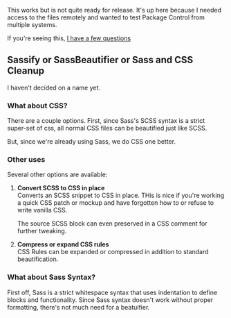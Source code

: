 This works but is not quite ready for release. It's up here because I needed access to the files remotely and wanted to test Package Control from multiple systems.

If you're seeing this, [I have a few questions](http://www.sublimetext.com/forum/viewtopic.php?f=6&t=12636&p=49386)

## Sassify or SassBeautifier or Sass and CSS Cleanup
I haven't decided on a name yet.

### What about CSS?

There are a couple options. First, since Sass's SCSS syntax is a strict super-set of css, all normal CSS files can be beautified just like SCSS. 

But, since we're already using Sass, we do CSS one better.


### Other uses

Several other options are available:

1. **Convert SCSS to CSS in place**  
    Converts an SCSS snippet to CSS in place. THis is nice if you're working a quick CSS patch or mockup and have forgotten how to or refuse to write vanilla CSS.

    The source SCSS block can even preserved in a CSS comment for further tweaking.

2. **Compress or expand CSS rules**  
    CSS Rules can be expanded or compressed in addition to standard beautification.
    
### What about Sass Syntax?
First off, Sass is a strict whitespace syntax that uses indentation to define blocks and functionality. Since Sass syntax doesn't work without proper formatting, there's not much need for a beatuifier. 
